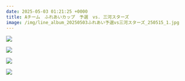 ```yaml
---
date: 2025-05-03 01:21:25 +0000
title: Aチーム　ふれあいカップ　予選　vs. 三河スターズ
image: /img/line_album_20250503ふれあい予選vs三河スターズ_250515_1.jpg
---
```

![](/img/line_album_20250503ふれあい予選vs三河スターズ_250515_2.jpg)

![](/img/line_album_20250503ふれあい予選vs三河スターズ_250515_3.jpg)

![](/img/line_album_20250503ふれあい予選vs三河スターズ_250515_4.jpg)

![](/img/line_album_20250503ふれあい予選vs三河スターズ_250515_5.jpg)
